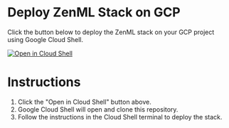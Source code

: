 # Deploy ZenML Stack on GCP

Click the button below to deploy the ZenML stack on your GCP project using Google Cloud Shell.

[![Open in Cloud Shell](https://gstatic.com/cloudssh/images/open-btn.svg)](https://ssh.cloud.google.com/cloudshell/editor?cloudshell_git_repo=https://github.com/zenml-io/zenml&cloudshell_working_dir=infra&cloudshell_open_in_editor=gcp-gar-gcs-vertex.yaml,gcp-gar-gcs-vertex-config.yaml&cloudshell_print=gcp-gar-gcs-vertex.txt&cloudshell_git_branch=feature/prd-482-one-click-stacks)

# Instructions

1. Click the "Open in Cloud Shell" button above.
2. Google Cloud Shell will open and clone this repository.
3. Follow the instructions in the Cloud Shell terminal to deploy the stack.
